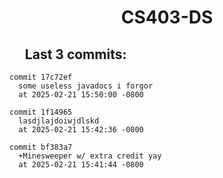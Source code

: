 <h1 style="text-align:center;">CS403-DS</h1>

## &nbsp;&nbsp;&nbsp;&nbsp;&nbsp;Last 3 commits:

```
commit 17c72ef
  some useless javadocs i forgor
  at 2025-02-21 15:50:00 -0800
```


```
commit 1f14965
  lasdjlajdoiwjdlskd
  at 2025-02-21 15:42:36 -0800
```


```
commit bf383a7
  +Minesweeper w/ extra credit yay
  at 2025-02-21 15:41:44 -0800
```
